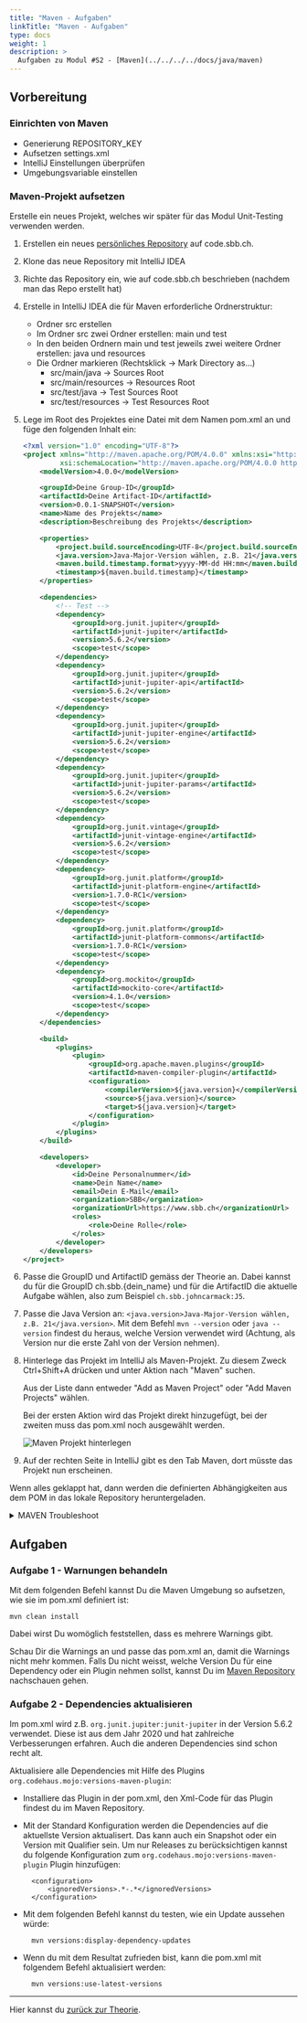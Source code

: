 ```yaml
---
title: "Maven - Aufgaben"
linkTitle: "Maven - Aufgaben"
type: docs
weight: 1
description: >
  Aufgaben zu Modul #S2 - [Maven](../../../../docs/java/maven)
---
```


## Vorbereitung

### Einrichten von Maven

- Generierung REPOSITORY_KEY
- Aufsetzen settings.xml
- IntelliJ Einstellungen überprüfen
- Umgebungsvariable einstellen

### Maven-Projekt aufsetzen

Erstelle ein neues Projekt, welches wir später für das Modul Unit-Testing verwenden werden.

1. Erstellen ein neues [persönliches Repository](../../../../docs/tools/personal_bitbucket_repo/#persönliches-bitbucket-repository-einrichten) auf code.sbb.ch.
2. Klone das neue Repository mit IntelliJ IDEA
3. Richte das Repository ein, wie auf code.sbb.ch beschrieben (nachdem man das Repo erstellt hat)
4. Erstelle in IntelliJ IDEA die für Maven erforderliche Ordnerstruktur:
   - Ordner src erstellen
   - Im Ordner src zwei Ordner erstellen: main und test
   - In den beiden Ordnern main und test jeweils zwei weitere Ordner erstellen: java und resources
   - Die Ordner markieren (Rechtsklick -> Mark Directory as...)
     - src/main/java -> Sources Root
     - src/main/resources -> Resources Root
     - src/test/java -> Test Sources Root
     - src/test/resources -> Test Resources Root
5. Lege im Root des Projektes eine Datei mit dem Namen pom.xml an und füge den folgenden Inhalt ein:

   ```xml
   <?xml version="1.0" encoding="UTF-8"?>
   <project xmlns="http://maven.apache.org/POM/4.0.0" xmlns:xsi="http://www.w3.org/2001/XMLSchema-instance"
            xsi:schemaLocation="http://maven.apache.org/POM/4.0.0 https://maven.apache.org/xsd/maven-4.0.0.xsd">
       <modelVersion>4.0.0</modelVersion>

       <groupId>Deine Group-ID</groupId>
       <artifactId>Deine Artifact-ID</artifactId>
       <version>0.0.1-SNAPSHOT</version>
       <name>Name des Projekts</name>
       <description>Beschreibung des Projekts</description>

       <properties>
           <project.build.sourceEncoding>UTF-8</project.build.sourceEncoding>
           <java.version>Java-Major-Version wählen, z.B. 21</java.version>
           <maven.build.timestamp.format>yyyy-MM-dd HH:mm</maven.build.timestamp.format>
           <timestamp>${maven.build.timestamp}</timestamp>
       </properties>

       <dependencies>
           <!-- Test -->
           <dependency>
               <groupId>org.junit.jupiter</groupId>
               <artifactId>junit-jupiter</artifactId>
               <version>5.6.2</version>
               <scope>test</scope>
           </dependency>
           <dependency>
               <groupId>org.junit.jupiter</groupId>
               <artifactId>junit-jupiter-api</artifactId>
               <version>5.6.2</version>
               <scope>test</scope>
           </dependency>
           <dependency>
               <groupId>org.junit.jupiter</groupId>
               <artifactId>junit-jupiter-engine</artifactId>
               <version>5.6.2</version>
               <scope>test</scope>
           </dependency>
           <dependency>
               <groupId>org.junit.jupiter</groupId>
               <artifactId>junit-jupiter-params</artifactId>
               <version>5.6.2</version>
               <scope>test</scope>
           </dependency>
           <dependency>
               <groupId>org.junit.vintage</groupId>
               <artifactId>junit-vintage-engine</artifactId>
               <version>5.6.2</version>
               <scope>test</scope>
           </dependency>
           <dependency>
               <groupId>org.junit.platform</groupId>
               <artifactId>junit-platform-engine</artifactId>
               <version>1.7.0-RC1</version>
               <scope>test</scope>
           </dependency>
           <dependency>
               <groupId>org.junit.platform</groupId>
               <artifactId>junit-platform-commons</artifactId>
               <version>1.7.0-RC1</version>
               <scope>test</scope>
           </dependency>
           <dependency>
               <groupId>org.mockito</groupId>
               <artifactId>mockito-core</artifactId>
               <version>4.1.0</version>
               <scope>test</scope>
           </dependency>
       </dependencies>

       <build>
           <plugins>
               <plugin>
                   <groupId>org.apache.maven.plugins</groupId>
                   <artifactId>maven-compiler-plugin</artifactId>
                   <configuration>
                       <compilerVersion>${java.version}</compilerVersion>
                       <source>${java.version}</source>
                       <target>${java.version}</target>
                   </configuration>
               </plugin>
           </plugins>
       </build>

       <developers>
           <developer>
               <id>Deine Personalnummer</id>
               <name>Dein Name</name>
               <email>Dein E-Mail</email>
               <organization>SBB</organization>
               <organizationUrl>https://www.sbb.ch</organizationUrl>
               <roles>
                   <role>Deine Rolle</role>
               </roles>
           </developer>
       </developers>
   </project>
   ```

6. Passe die GroupID und ArtifactID gemäss der Theorie an. Dabei kannst du für die GroupID ch.sbb.{dein_name} und für
   die ArtifactID die aktuelle Aufgabe wählen, also zum Beispiel `ch.sbb.johncarmack:J5`.
7. Passe die Java Version an: `<java.version>Java-Major-Version wählen, z.B. 21</java.version>`. Mit dem Befehl
   `mvn --version` oder `java --version` findest du heraus, welche Version verwendet wird (Achtung, als Version nur die
   erste Zahl von der Version nehmen).
8. Hinterlege das Projekt im IntelliJ als Maven-Projekt. Zu diesem Zweck Ctrl+Shift+A drücken und unter Aktion nach
   "Maven" suchen.

   Aus der Liste dann entweder "Add as Maven Project" oder "Add Maven Projects" wählen.

   Bei der ersten Aktion wird das Projekt direkt hinzugefügt, bei der zweiten muss das pom.xml noch ausgewählt werden.

   ![Maven Projekt hinterlegen](../01_AddMavenAsProject.png)

9. Auf der rechten Seite in IntelliJ gibt es den Tab Maven, dort müsste das Projekt nun erscheinen.

Wenn alles geklappt hat, dann werden die definierten Abhängigkeiten aus dem POM in das lokale Repository heruntergeladen.

<details>
<summary>MAVEN Troubleshoot</summary>

Es kann sein, dass nach Ctrl+Shift+A und dem Auswählen als Maven Project der Maven Tab rechts nicht erscheint. Der Grund
wird wahrscheinlich ein Fehler im pom.xml sein.

Um den Fehler zu finden kannst du in IntelliJ eine Konsole öffnen und dort den Befehl `mvn install clean -e` ausführen.
Das `-e` gibt zusätzliche Informationen in der Konsole aus, falls es ein Problem gibt.

</details>

## Aufgaben

### Aufgabe 1 - Warnungen behandeln

Mit dem folgenden Befehl kannst Du die Maven Umgebung so aufsetzen, wie sie im pom.xml definiert ist:

```
mvn clean install
```

Dabei wirst Du womöglich feststellen, dass es mehrere Warnings gibt.

Schau Dir die Warnings an und passe das pom.xml an, damit die Warnings nicht mehr kommen. Falls Du nicht weisst, welche
Version Du für eine Dependency oder ein Plugin nehmen sollst, kannst Du im [Maven Repository](https://mvnrepository.com/)
nachschauen gehen.

### Aufgabe 2 - Dependencies aktualisieren

Im pom.xml wird z.B. `org.junit.jupiter:junit-jupiter` in der Version 5.6.2 verwendet. Diese ist aus dem Jahr 2020 und
hat zahlreiche Verbesserungen erfahren. Auch die anderen Dependencies sind schon recht alt.

Aktualisiere alle Dependencies mit Hilfe des Plugins `org.codehaus.mojo:versions-maven-plugin`:

- Installiere das Plugin in der pom.xml, den Xml-Code für das Plugin findest du im Maven Repository.

- Mit der Standard Konfiguration werden die Dependencies auf die aktuellste Version aktualisert. Das kann auch ein
  Snapshot oder ein Version mit Qualifier sein. Um nur Releases zu berücksichtigen kannst du folgende Konfiguration zum
  `org.codehaus.mojo:versions-maven-plugin` Plugin hinzufügen:

  ```
    <configuration>
        <ignoredVersions>.*-.*</ignoredVersions>
    </configuration>
  ```

- Mit dem folgenden Befehl kannst du testen, wie ein Update aussehen würde:

  ```
    mvn versions:display-dependency-updates
  ```

- Wenn du mit dem Resultat zufrieden bist, kann die pom.xml mit folgendem Befehl aktualisiert werden:
  ```
    mvn versions:use-latest-versions
  ```

---

Hier kannst du [zurück zur Theorie](../../../../docs/java/maven).
